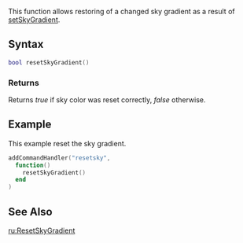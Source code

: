 This function allows restoring of a changed sky gradient as a result of [setSkyGradient](/setSkyGradient.md "wikilink").

Syntax
------

``` lua
bool resetSkyGradient()
```

### Returns

Returns *true* if sky color was reset correctly, *false* otherwise.

Example
-------

This example reset the sky gradient.

``` lua
addCommandHandler("resetsky",
  function()
    resetSkyGradient()
  end
)
```

See Also
--------

[ru:ResetSkyGradient](/ru:ResetSkyGradient.md "wikilink")
